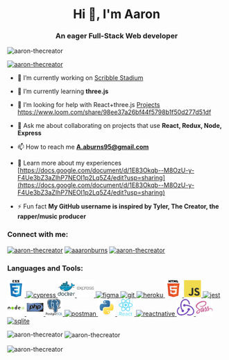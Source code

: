 <h1 align="center">Hi 👋, I'm Aaron</h1>
<h3 align="center">An eager Full-Stack Web developer</h3>

<p align="left"> <img src="https://komarev.com/ghpvc/?username=aaron-thecreator&label=Profile%20views&color=0e75b6&style=flat" alt="aaron-thecreator" /> </p>

<p align="left"> <a href="https://github.com/ryo-ma/github-profile-trophy"><img src="https://github-profile-trophy.vercel.app/?username=aaron-thecreator" alt="aaron-thecreator" /></a> </p>

- 🔭 I’m currently working on [Scribble Stadium](https://github.com/Lambda-School-Labs/scribble-stadium-be)

- 🌱 I’m currently learning **three.js**

- 🤝 I’m looking for help with React+three.js [Projects](https://github.com/Aaron-TheCreator/react-3d-earth)
https://www.loom.com/share/98ee37a26bf44f5798b1f50d277d51df

- 💬 Ask me about collaborating on projects that use **React, Redux, Node, Express**

- 📫 How to reach me **A.aburns95@gmail.com**

- 📄 Learn more about my experiences [https://docs.google.com/document/d/1E83Okqb--M8OzU-y-F4Ue3bZ3aZIhP7NEOI1p2Lq5Z4/edit?usp=sharing](https://docs.google.com/document/d/1E83Okqb--M8OzU-y-F4Ue3bZ3aZIhP7NEOI1p2Lq5Z4/edit?usp=sharing)

- ⚡ Fun fact **My GitHub username is inspired by Tyler, The Creator, the rapper/music producer**

<h3 align="left">Connect with me:</h3>
<p align="left">
<a href="https://codepen.io/aaron-thecreator" target="blank"><img align="center" src="https://raw.githubusercontent.com/rahuldkjain/github-profile-readme-generator/master/src/images/icons/Social/codepen.svg" alt="aaron-thecreator" height="30" width="40" /></a>
<a href="https://linkedin.com/in/aaaronburns" target="blank"><img align="center" src="https://raw.githubusercontent.com/rahuldkjain/github-profile-readme-generator/master/src/images/icons/Social/linked-in-alt.svg" alt="aaaronburns" height="30" width="40" /></a>
<a href="https://www.leetcode.com/aaron-thecreator" target="blank"><img align="center" src="https://raw.githubusercontent.com/rahuldkjain/github-profile-readme-generator/master/src/images/icons/Social/leet-code.svg" alt="aaron-thecreator" height="30" width="40" /></a>
</p>

<h3 align="left">Languages and Tools:</h3>
<p align="left"> <a href="https://www.w3schools.com/css/" target="_blank"> <img src="https://raw.githubusercontent.com/devicons/devicon/master/icons/css3/css3-original-wordmark.svg" alt="css3" width="40" height="40"/> </a> <a href="https://www.cypress.io" target="_blank"> <img src="https://raw.githubusercontent.com/simple-icons/simple-icons/6e46ec1fc23b60c8fd0d2f2ff46db82e16dbd75f/icons/cypress.svg" alt="cypress" width="40" height="40"/> </a> <a href="https://www.docker.com/" target="_blank"> <img src="https://raw.githubusercontent.com/devicons/devicon/master/icons/docker/docker-original-wordmark.svg" alt="docker" width="40" height="40"/> </a> <a href="https://expressjs.com" target="_blank"> <img src="https://raw.githubusercontent.com/devicons/devicon/master/icons/express/express-original-wordmark.svg" alt="express" width="40" height="40"/> </a> <a href="https://www.figma.com/" target="_blank"> <img src="https://www.vectorlogo.zone/logos/figma/figma-icon.svg" alt="figma" width="40" height="40"/> </a> <a href="https://git-scm.com/" target="_blank"> <img src="https://www.vectorlogo.zone/logos/git-scm/git-scm-icon.svg" alt="git" width="40" height="40"/> </a> <a href="https://heroku.com" target="_blank"> <img src="https://www.vectorlogo.zone/logos/heroku/heroku-icon.svg" alt="heroku" width="40" height="40"/> </a> <a href="https://www.w3.org/html/" target="_blank"> <img src="https://raw.githubusercontent.com/devicons/devicon/master/icons/html5/html5-original-wordmark.svg" alt="html5" width="40" height="40"/> </a> <a href="https://developer.mozilla.org/en-US/docs/Web/JavaScript" target="_blank"> <img src="https://raw.githubusercontent.com/devicons/devicon/master/icons/javascript/javascript-original.svg" alt="javascript" width="40" height="40"/> </a> <a href="https://jestjs.io" target="_blank"> <img src="https://www.vectorlogo.zone/logos/jestjsio/jestjsio-icon.svg" alt="jest" width="40" height="40"/> </a> <a href="https://nodejs.org" target="_blank"> <img src="https://raw.githubusercontent.com/devicons/devicon/master/icons/nodejs/nodejs-original-wordmark.svg" alt="nodejs" width="40" height="40"/> </a> <a href="https://www.php.net" target="_blank"> <img src="https://raw.githubusercontent.com/devicons/devicon/master/icons/php/php-original.svg" alt="php" width="40" height="40"/> </a> <a href="https://www.postgresql.org" target="_blank"> <img src="https://raw.githubusercontent.com/devicons/devicon/master/icons/postgresql/postgresql-original-wordmark.svg" alt="postgresql" width="40" height="40"/> </a> <a href="https://postman.com" target="_blank"> <img src="https://www.vectorlogo.zone/logos/getpostman/getpostman-icon.svg" alt="postman" width="40" height="40"/> </a> <a href="https://www.python.org" target="_blank"> <img src="https://raw.githubusercontent.com/devicons/devicon/master/icons/python/python-original.svg" alt="python" width="40" height="40"/> </a> <a href="https://reactjs.org/" target="_blank"> <img src="https://raw.githubusercontent.com/devicons/devicon/master/icons/react/react-original-wordmark.svg" alt="react" width="40" height="40"/> </a> <a href="https://reactnative.dev/" target="_blank"> <img src="https://reactnative.dev/img/header_logo.svg" alt="reactnative" width="40" height="40"/> </a> <a href="https://redux.js.org" target="_blank"> <img src="https://raw.githubusercontent.com/devicons/devicon/master/icons/redux/redux-original.svg" alt="redux" width="40" height="40"/> </a> <a href="https://sass-lang.com" target="_blank"> <img src="https://raw.githubusercontent.com/devicons/devicon/master/icons/sass/sass-original.svg" alt="sass" width="40" height="40"/> </a> <a href="https://www.sqlite.org/" target="_blank"> <img src="https://www.vectorlogo.zone/logos/sqlite/sqlite-icon.svg" alt="sqlite" width="40" height="40"/> </a> </p>

<p><img align="left" src="https://github-readme-stats.vercel.app/api/top-langs?username=aaron-thecreator&show_icons=true&locale=en&layout=compact" alt="aaron-thecreator" /></p>

<p>&nbsp;<img align="center" src="https://github-readme-stats.vercel.app/api?username=aaron-thecreator&show_icons=true&locale=en" alt="aaron-thecreator" /></p>

<p><img align="center" src="https://github-readme-streak-stats.herokuapp.com/?user=aaron-thecreator&" alt="aaron-thecreator" /></p>
<div data-iframe-width="150" data-iframe-height="270" data-share-badge-id="6d1bd084-082c-4e61-9035-241f1d042e54" data-share-badge-host="https://www.credly.com"></div><script type="text/javascript" async src="//cdn.credly.com/assets/utilities/embed.js"></script>
